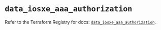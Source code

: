 # `data_iosxe_aaa_authorization`

Refer to the Terraform Registry for docs: [`data_iosxe_aaa_authorization`](https://registry.terraform.io/providers/ciscodevnet/iosxe/0.9.3/docs/data-sources/aaa_authorization).
